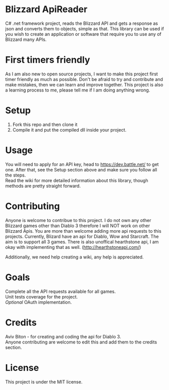 # Blizzard ApiReader
C# .net framework project, reads the Blizzard API and gets a response as json and converts them to objects, simple as that.
This library can be used if you wish to create an application or software that require you to use any of Blizzard many APIs.

# First timers friendly
As I am also new to open source projects, I want to make this project first timer friendly as much as possible.
Don't be afraid to try and contribute and make mistakes, then we can learn and improve together.
This project is also a learning process to me, please tell me if I am doing anything wrong.

# Setup
1) Fork this repo and then clone it
2) Compile it and put the compiled dll inside your project.


# Usage
You will need to apply for an API key, head to https://dev.battle.net/ to get one.
After that, see the Setup section above and make sure you follow all the steps.  
Read the wiki for more detailed information about this library, though methods are pretty straight forward.

# Contributing
Anyone is welcome to contribue to this project.
I do not own any other Blizzard games other than Diablo 3 therefore I will NOT work on other Blizzard Apis.
You are more than welcome adding more api requests to this projects.
Currently, Blizard have an api for Diablo, Wow and Starcraft. The aim is to support all 3 games.
There is also unoffical hearthstone api, I am okay with implementing that as well. (http://hearthstoneapi.com/)

Additionally, we need help creating a wiki, any help is appreciated.

# Goals
Complete all the API requests available for all games.  
Unit tests coverage for the project.  
*Optional* OAuth implementation.  

# Credits
Aviv Biton - for creating and coding the api for Diablo 3.  
Anyone contributing are welcome to edit this and add them to the credits section.

# License

This project is under the MIT license.


